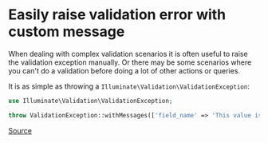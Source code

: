 # Easily raise validation error with custom message

When dealing with complex validation scenarios it is often useful to raise the validation exception manually. Or there may be some scenarios where you can't do a validation before doing a lot of other actions or queries.

It is as simple as throwing a `Illuminate\Validation\ValidationException`:

```php
use Illuminate\Validation\ValidationException;

throw ValidationException::withMessages(['field_name' => 'This value is incorrect']);
```

[Source](https://stackoverflow.com/questions/47219542/how-can-i-manually-return-or-throw-a-validation-error-exception-in-laravel)
